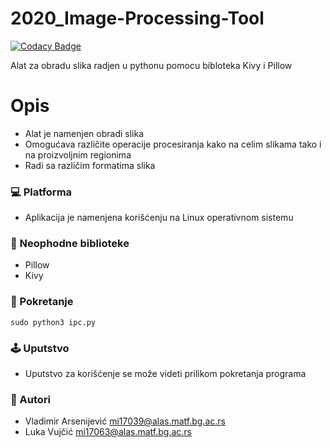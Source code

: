 # 2020_Image-Processing-Tool

[![Codacy Badge](https://api.codacy.com/project/badge/Grade/9ca14b00868b426ea8467a9260eab19a)](https://app.codacy.com/gh/matf-pp/2020_Image-processing-tool?utm_source=github.com&utm_medium=referral&utm_content=matf-pp/2020_Image-processing-tool&utm_campaign=Badge_Grade_Dashboard)

Alat za obradu slika radjen u pythonu pomocu bibloteka Kivy i Pillow
# Opis
*   Alat je namenjen obradi slika
*   Omogućava različite operacije procesiranja kako na celim slikama tako i na proizvoljnim regionima
*   Radi sa različim formatima slika
### :computer: Platforma
*   Aplikacija je namenjena korišćenju na Linux operativnom sistemu 
### :memo: Neophodne biblioteke
*   Pillow
*   Kivy
### :wrench: Pokretanje
`sudo python3 ipc.py`
### :joystick: Uputstvo
*   Uputstvo za korišćenje se može videti prilikom pokretanja programa
### :email: Autori
*   Vladimir Arsenijević mi17039@alas.matf.bg.ac.rs
*   Luka Vujčić mi17063@alas.matf.bg.ac.rs
